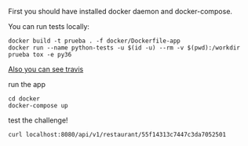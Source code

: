 First you should have installed docker daemon and docker-compose. 


You can run tests locally:
```
docker build -t prueba . -f docker/Dockerfile-app
docker run --name python-tests -u $(id -u) --rm -v $(pwd):/workdir prueba tox -e py36
```

[Also you can see travis ](https://travis-ci.org/random-hummingbird/the-real-devops-challenge/builds/)

run the app
``` 
cd docker
docker-compose up
```

test the challenge!

``` 
curl localhost:8080/api/v1/restaurant/55f14313c7447c3da7052501
```
